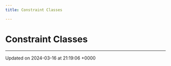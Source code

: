 ```yaml
---
title: Constraint Classes

---
```


# Constraint Classes








-------------------------------

Updated on 2024-03-16 at 21:19:06 +0000